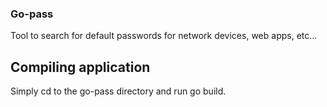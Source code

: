 ### Go-pass
Tool to search for default passwords for network devices, web apps, etc...

## Compiling application
Simply cd to the go-pass directory and run go build.


